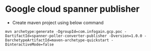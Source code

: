 # Google cloud spanner publisher

* Create maven project using below command
```
mvn archetype:generate -DgroupId=com.infogain.gcp.poc -DartifactId=spanner-poller-converter-publisher -Dversion=1.0.0 -DarchetypeArtifactId=maven-archetype-quickstart -DinteractiveMode=false
```